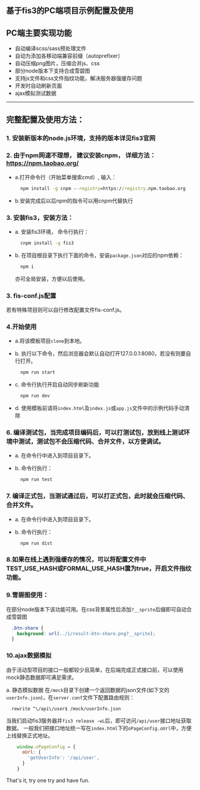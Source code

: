 ## 基于fis3的PC端项目示例配置及使用

## PC端主要实现功能
* 自动编译scss/sass预处理文件
* 自动为添加各移动端兼容前缀（autoprefixer）
* 自动压缩png图片，压缩合并js、css
* 部分node版本下支持合成雪碧图
* 支持js文件和css文件指纹功能，解决服务器强缓存问题
* 开发时自动刷新页面
* ajax模拟测试数据

---------------------------------------

## 完整配置及使用方法：

### 1. 安装新版本的node.js环境，支持的版本详见fis3官网


### 2. 由于npm网速不理想， 建议安装cnpm， 详细方法：https://npm.taobao.org/

* a.打开命令行（开始菜单搜索cmd）, 输入：

  ```cmd
    npm install -g cnpm --registry=https://registry.npm.taobao.org
  ```

* b.安装完成后以后npm的指令可以用cnpm代替执行

### 3. 安装fis3，安装方法：

* a. 安装fis3环境， 命令行执行：

  ```cmd
    cnpm install -g fis3
  ```

* b. 在项目根目录下执行下面的命令，安装`package.json`对应的npm依赖：

  ```cmd
    npm i
  ```

  亦可全局安装，方便以后使用。

### 3. fis-conf.js配置

若有特殊项目则可以自行修改配置文件fis-conf.js。


### 4.开始使用
* a.将该模板项目`clone`到本地。
* b. 执行以下命令，然后浏览器会默认自动打开127.0.0.1:8080，若没有则要自行打开。

  ```cmd
    npm run start
  ```

* c. 命令行执行开启自动同步刷新功能

  ```cmd
    npm run dev
  ```

* d. 使用模板前请将`index.html`及`index.js`或`app.js`文件中的示例代码手动清除


### 6. 编译测试包，当完成项目编码后，可以打测试包，放到线上测试环境中测试，测试包不会压缩代码、合并文件，以方便调试。

* a. 在命令行中进入到项目目录下。

* b. 命令行执行：
  ```cmd
    npm run test
  ```


### 7. 编译正式包，当测试通过后，可以打正式包，此时就会压缩代码、合并文件。

* a. 在命令行中进入到项目目录下。

* b. 命令行执行：
  ```cmd
    npm run dist
  ```


### 8.如果在线上遇到强缓存的情况，可以将配置文件中TEST_USE_HASH或FORMAL_USE_HASH置为true，开启文件指纹功能。


### 9.雪碧图使用：
在部分node版本下该功能可用。在css背景属性后添加`?__sprite`后缀即可自动合成雪碧图

```css
  .btn-share {
    background: url(../i/result-btn-share.png?__sprite);
  }
```

### 10.ajax数据模拟

由于活动型项目的接口一般都较少且简单，在后端完成正式接口前，可以使用mock静态数据即可满足需求。

a. 静态模拟数据
在`/mock`目录下创建一个返回数据的json文件(如下文的`userInfo.json`)，在`server.conf`文件下配置路由规则：

```config
  rewrite ^\/api\/user$ /mock/userInfo.json
```

当我们启动fis3服务器并`fis3 release -wL`后，即可访问`/api/user`接口地址获取数据。
一般我们把接口地址统一写在`index.html`下的`oPageConfig.oUrl`中，方便上线替换正式地址。

```javascript
    window.oPageConfig = {
      oUrl: {
        'getUserInfo': '/api/user',
      }
    }
```

That's it, try one try and have fun.

